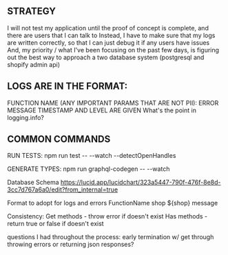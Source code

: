 ## STRATEGY

I will not test my application until the proof of concept is complete, and there are users that I can talk to
Instead, I have to make sure that my logs are written correctly, so that I can just debug it if any users have issues
And, my priority / what I've been focusing on the past few days, is figuring out the best way to approach a two database system (postgresql and shopify admin api)

## LOGS ARE IN THE FORMAT:

FUNCTION NAME (ANY IMPORTANT PARAMS THAT ARE NOT PII): ERROR MESSAGE
TIMESTAMP AND LEVEL ARE GIVEN
What's the point in logging.info?

## COMMON COMMANDS

RUN TESTS:
npm run test -- --watch --detectOpenHandles

GENERATE TYPES:
npm run graphql-codegen -- --watch

Database Schema
https://lucid.app/lucidchart/323a5447-790f-476f-8e8d-3cc7d767a6a0/edit?from_internal=true

Format to adopt for logs and errors
FunctionName shop ${shop} message

Consistency:
Get methods - throw error if doesn't exist
Has methods - return true or false if doesn't exist

questions I had throughout the process:
early termination w/ get through throwing errors or returning json responses?
